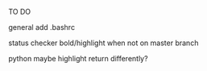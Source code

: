 TO DO

general
    add .bashrc

status checker
	bold/highlight when not on master branch

python
    maybe highlight return differently?
